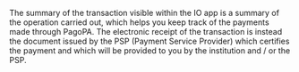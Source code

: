 The summary of the transaction visible within the IO app is a summary of the operation carried out, which helps you keep track of the payments made through PagoPA.
The electronic receipt of the transaction is instead the document issued by the PSP (Payment Service Provider) which certifies the payment and which will be provided to you by the institution and / or the PSP.
